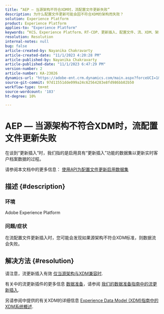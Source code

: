 ```yaml
---
title: “AEP — 当源架构不符合XDM时，流配置文件更新失败”
description: 为什么配置文件更新可能会因不符合XDM的架构而失败？
solution: Experience Platform
product: Experience Platform
applies-to: "Experience Platform"
keywords: “KCS、Experience Platform、RT-CDP、更新插入、配置文件、流、XDM、架构”
resolution: Resolution
internal-notes: null
bug: false
article-created-by: Nayanika Chakravarty
article-created-date: "11/1/2023 4:20:28 PM"
article-published-by: Nayanika Chakravarty
article-published-date: "11/1/2023 6:47:29 PM"
version-number: 2
article-number: KA-23026
dynamics-url: "https://adobe-ent.crm.dynamics.com/main.aspx?forceUCI=1&pagetype=entityrecord&etn=knowledgearticle&id=1b39a28e-d278-ee11-8179-6045bd0065f9"
source-git-commit: 97d11551dde099a24c62564283e8fd986bb02b50
workflow-type: tm+mt
source-wordcount: '183'
ht-degree: 10%

---
```


# AEP — 当源架构不符合XDM时，流配置文件更新失败


在谈到“更新插入”时，我们指的是启用具有“更新插入”功能的数据集以更新实时客户档案数据的过程。

请参阅本文档中的更多信息： [使用API为配置文件更新启用数据集](https://experienceleague.adobe.com/docs/experience-platform/catalog/datasets/enable-upsert.html)

## 描述 {#description}


### 环境

Adobe Experience Platform

### 问题/症状

在流配置文件更新插入时，您可能会发现如果源架构不符合XDM标准，则数据流会失败。


## 解决方法 {#resolution}


请注意，流更新插入有效 <u>仅当源架构与XDM兼容时</u>.

有关中的流更新插件的更多信息 [数据准备](https://experienceleague.adobe.com/docs/experience-platform/data-prep/home.html?lang=zh-Hans)，请参阅 [我们的数据准备指南中的流更新插入](https://experienceleague.adobe.com/docs/experience-platform/data-prep/upserts.html).

另请参阅中提供的有关XDM的详细信息 [Experience Data Model (XDM)指南中的XDM系统概述](https://experienceleague.adobe.com/docs/experience-platform/xdm/home.html).
